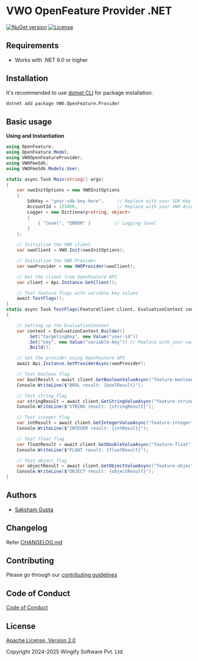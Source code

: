 # VWO OpenFeature Provider .NET

[![NuGet version](https://badge.fury.io/nu/VWO.OpenFeature.Provider.svg)](https://www.nuget.org/packages/VWO.OpenFeature.Provider/)
[![License](https://img.shields.io/badge/License-Apache%202.0-blue.svg)](http://www.apache.org/licenses/LICENSE-2.0)

## Requirements

- Works with .NET 6.0 or higher

## Installation

It's recommended to use [dotnet CLI](https://docs.microsoft.com/en-us/dotnet/core/tools/) for package installation.

```bash
dotnet add package VWO.OpenFeature.Provider
```

## Basic usage

**Using and Instantiation**

```c#
using OpenFeature;
using OpenFeature.Model;
using VWOOpenFeatureProvider;
using VWOFmeSdk;
using VWOFmeSdk.Models.User;

static async Task Main(string[] args)
{
    var vwoInitOptions = new VWOInitOptions
    {
        SdkKey = "your-sdk-key-here",     // Replace with your SDK Key
        AccountId = 123456,               // Replace with your VWO Account ID
        Logger = new Dictionary<string, object>
        {
            { "level", "ERROR" }         // Logging level
        }
    };

    // Initialize the VWO client
    var vwoClient = VWO.Init(vwoInitOptions);

    // Initialize the VWO Provider
    var vwoProvider = new VWOProvider(vwoClient);

    // Get the client from OpenFeature API
    var client = Api.Instance.GetClient();

    // Test feature flags with variable key values
    await TestFlags();
}
static async Task TestFlags(FeatureClient client, EvaluationContext context)
{

    // Setting up the EvaluationContext
    var context = EvaluationContext.Builder()
        .Set("targetingKey", new Value("user-id"))
        .Set("key", new Value("variable-key")) // Replace with your variable key
        .Build();

    // Set the provider using OpenFeature API
    await Api.Instance.SetProviderAsync(vwoProvider);

    // Test boolean flag
    var boolResult = await client.GetBooleanValueAsync("feature-boolean", false, context);
    Console.WriteLine($"BOOL result: {boolResult}");

    // Test string flag
    var stringResult = await client.GetStringValueAsync("feature-string", "defaultString", context);
    Console.WriteLine($"STRING result: {stringResult}");

    // Test integer flag
    var intResult = await client.GetIntegerValueAsync("feature-integer", 0, context);
    Console.WriteLine($"INTEGER result: {intResult}");

    // Test float flag
    var floatResult = await client.GetDoubleValueAsync("feature-float", 0.0, context);
    Console.WriteLine($"FLOAT result: {floatResult}");

    // Test object flag
    var objectResult = await client.GetObjectValueAsync("feature-object", new Value(new Structure(new Dictionary<string, Value>())), context);
    Console.WriteLine($"OBJECT result: {objectResult}");
}
```

## Authors

- [Saksham Gupta](https://github.com/sakshamg1304)

## Changelog

Refer [CHANGELOG.md](https://github.com/wingify/vwo-openfeature-provider-dotnet/blob/master/CHANGELOG.md)

## Contributing

Please go through our [contributing guidelines](https://github.com/wingify/vwo-openfeature-provider-dotnet/CONTRIBUTING.md)

## Code of Conduct

[Code of Conduct](https://github.com/wingify/vwo-openfeature-provider-dotnet/blob/master/CODE_OF_CONDUCT.md)

## License

[Apache License, Version 2.0](https://github.com/wingify/vwo-openfeature-provider-dotnet/blob/master/LICENSE)

Copyright 2024-2025 Wingify Software Pvt. Ltd.
